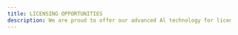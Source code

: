 ```yaml
---
title: LICENSING OPPORTUNITIES
description: We are proud to offer our advanced Al technology for licensing subscriptions to other media entities. Whether you're a traditional media outlet seeking to enhance your digital presence or a digital media platform aiming to incorporate Al capabilities, Mindplex provides customizable solutions tailored to your specific needs.
---
```

